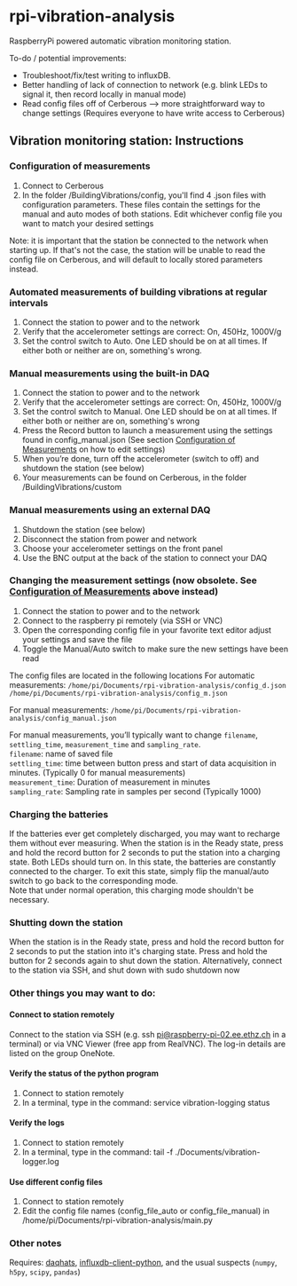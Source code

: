 # rpi-vibration-analysis

RaspberryPi powered automatic vibration monitoring station.

To-do / potential improvements:
- Troubleshoot/fix/test writing to influxDB.
- Better handling of lack of connection to network (e.g. blink LEDs to signal it, then record locally in manual mode)
- Read config files off of Cerberous --> more straightforward way to change settings (Requires everyone to have write access to Cerberous)

## Vibration monitoring station: Instructions

### Configuration of measurements
1. Connect to Cerberous
2. In the folder /BuildingVibrations/config, you'll find 4 .json files with configuration parameters. These files
contain the settings for the manual and auto modes of both stations. Edit whichever config file you want to match your
desired settings

Note: it is important that the station be connected to the network when starting up. If that's not the case, the station
will be unable to read the config file on Cerberous, and will default to locally stored parameters instead.

### Automated measurements of building vibrations at regular intervals
1.	Connect the station to power and to the network
2.	Verify that the accelerometer settings are correct: On, 450Hz, 1000V/g
3.	Set the control switch to Auto. One LED should be on at all times. If either both or neither are on, something's wrong.

### Manual measurements using the built-in DAQ
1.	Connect the station to power and to the network
2.	Verify that the accelerometer settings are correct: On, 450Hz, 1000V/g
3.	Set the control switch to Manual. One LED should be on at all times. If either both or neither are on, something's wrong
4.	Press the Record button to launch a measurement using the settings found in config_manual.json (See section [Configuration of Measurements](#Configuration-of-measurements) on how to edit settings)
5.	When you’re done, turn off the accelerometer (switch to off) and shutdown the station (see below)
6.	Your measurements can be found on Cerberous, in the folder /BuildingVibrations/custom

### Manual measurements using an external DAQ
1.	Shutdown the station (see below)
2.	Disconnect the station from power and network
3.	Choose your accelerometer settings on the front panel
4.	Use the BNC output at the back of the station to connect your DAQ

### Changing the measurement settings (now obsolete. See [Configuration of Measurements](#Configuration-of-measurements) above instead)
1.	Connect the station to power and to the network
2.	Connect to the raspberry pi remotely (via SSH or VNC)
3.	Open the corresponding config file in your favorite text editor adjust your settings and save the file
4.	Toggle the Manual/Auto switch to make sure the new settings have been read

The config files are located in the following locations
For automatic measurements:
`/home/pi/Documents/rpi-vibration-analysis/config_d.json`
`/home/pi/Documents/rpi-vibration-analysis/config_m.json`

For manual measurements:
`/home/pi/Documents/rpi-vibration-analysis/config_manual.json`

For manual measurements, you’ll typically want to change `filename`, `settling_time`,
`measurement_time` and `sampling_rate`.  
`filename`: name of saved file  
`settling_time`: time between button press and start of data acquisition in minutes. (Typically 0 for manual measurements)  
`measurement_time`: Duration of measurement in minutes  
`sampling_rate`: Sampling rate in samples per second (Typically 1000)  

### Charging the batteries
If the batteries ever get completely discharged, you may want to recharge them without ever measuring. When the station
is in the Ready state, press and hold the record button for 2 seconds to put the station into a charging state.
Both LEDs should turn on. In this state, the batteries are constantly connected to the charger. To exit this state, 
simply flip the manual/auto switch to go back to the corresponding mode.  
Note that under normal operation, this charging mode shouldn't be necessary.

### Shutting down the station
When the station is in the Ready state, press and hold the record button for 2 seconds to put the station into
it's charging state. Press and hold the button for 2 seconds again to shut down the station.
Alternatively, connect to the station via SSH, and shut down with 
sudo shutdown now

### Other things you may want to do:
#### Connect to station remotely
Connect to the station via SSH (e.g. ssh pi@raspberry-pi-02.ee.ethz.ch in a terminal) or via VNC Viewer
(free app from RealVNC). 
The log-in details are listed on the group OneNote.

#### Verify the status of the python program
1.	Connect to station remotely
2.	In a terminal, type in the command: service vibration-logging status

#### Verify the logs
1.	Connect to station remotely
2.	In a terminal, type in the command: tail -f ./Documents/vibration-logger.log

#### Use different config files
1.	Connect to station remotely
2.	Edit the config file names (config_file_auto or config_file_manual) in /home/pi/Documents/rpi-vibration-analysis/main.py

### Other notes
Requires: [daqhats](https://github.com/mccdaq/daqhats),
[influxdb-client-python](https://github.com/influxdata/influxdb-client-python), and the usual
suspects (`numpy`, `h5py`, `scipy`, `pandas`)
